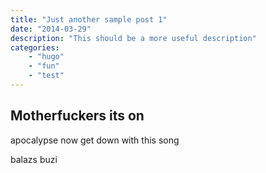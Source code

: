 ```yaml
---
title: "Just another sample post 1"
date: "2014-03-29"
description: "This should be a more useful description"
categories:
    - "hugo"
    - "fun"
    - "test"
---
```




## Motherfuckers its on

apocalypse now get down with this song

balazs buzi